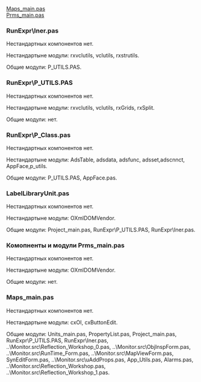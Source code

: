 [Maps_main.pas](###Maps_main.pas)  
[Prms_main.pas](###Комопненты-и-модули-Prms_main.pas)

### RunExpr\Iner.pas

Нестандартных компонентов нет.

Нестандартыне модули: rxvclutils, vclutils, rxstrutils.

Общие модули: P_UTILS.PAS.

### RunExpr\P_UTILS.PAS

Нестандартных компонентов нет.

Нестандартыне модули: rxvclutils, vclutils, rxGrids, rxSplit.

Общие модули: нет.

### RunExpr\P_Class.pas

Нестандартных компонентов нет.

Нестандартыне модули: AdsTable, adsdata, adsfunc, adsset,adscnnct, AppFace,p_utils.

Общие модули: P_UTILS.PAS, AppFace.pas.

### LabelLibraryUnit.pas

Нестандартных компонентов нет.

Нестандартыне модули: OXmlDOMVendor.

Общие модули: Project_main.pas, RunExpr\P_UTILS.PAS, RunExpr\Iner.pas.

### Комопненты и модули Prms_main.pas

Нестандартных компонентов нет.

Нестандартыне модули: OXmlDOMVendor.

Общие модули: нет.

### Maps_main.pas

Нестандартных компонентов нет.

Нестандартыне модули: cxOI, cxButtonEdit.

Общие модули: Units_main.pas, PropertyList.pas, Project_main.pas, RunExpr\P_UTILS.PAS, RunExpr\Iner.pas, ..\Monitor.src\Reflection_Workshop_0.pas, ..\Monitor.src\ObjInspForm.pas,
..\Monitor.src\RunTime_Form.pas, ..\Monitor.src\MapViewForm.pas, SynEditForm.pas, ..\Monitor.src\uAddProps.pas, App_Utils.pas, Alarms.pas, ..\Monitor.src\Reflection_Workshop.pas,
..\Monitor.src\Reflection_Workshop_1.pas.
